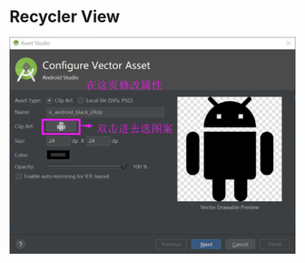 # Recycler View





![图](https://github.com/fzu221801328/Pictures/blob/master/files/as2.png?raw=true)
